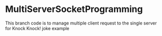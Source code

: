 # MultiServerSocketProgramming

This branch code is to manage multiple client request to the single server for Knock Knock! joke example
